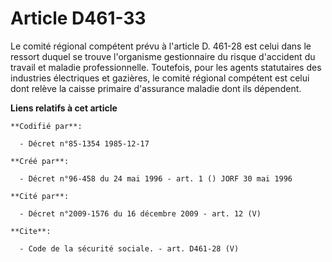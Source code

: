 # Article D461-33

Le comité régional compétent prévu à l'article D. 461-28 est celui dans le ressort duquel se trouve l'organisme gestionnaire
du risque d'accident du travail et maladie professionnelle. Toutefois, pour les agents statutaires des industries électriques
et gazières, le comité régional compétent est celui dont relève la caisse primaire d'assurance maladie dont ils dépendent.

**Liens relatifs à cet article**

	**Codifié par**:

	  - Décret n°85-1354 1985-12-17

	**Créé par**:

	  - Décret n°96-458 du 24 mai 1996 - art. 1 () JORF 30 mai 1996

	**Cité par**:

	  - Décret n°2009-1576 du 16 décembre 2009 - art. 12 (V)

	**Cite**:

	  - Code de la sécurité sociale. - art. D461-28 (V)

